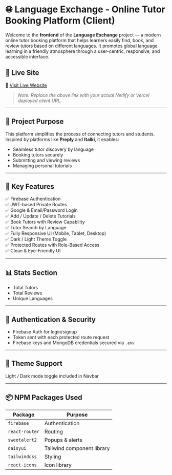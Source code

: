 # 🌐 Language Exchange - Online Tutor Booking Platform (Client)

Welcome to the **frontend** of the **Language Exchange** project — a modern online tutor booking platform that helps learners easily find, book, and review tutors based on different languages. It promotes global language learning in a friendly atmosphere through a user-centric, responsive, and accessible interface.

## 🚀 Live Site

🔗 [Visit Live Website]( https://tutoriam.netlify.app/ )

> _Note: Replace the above link with your actual Netlify or Vercel deployed client URL._

---

## 🎯 Project Purpose

This platform simplifies the process of connecting tutors and students. Inspired by platforms like **Preply** and **Italki**, it enables:
- Seamless tutor discovery by language
- Booking tutors securely
- Submitting and viewing reviews
- Managing personal tutorials

---

## 📌 Key Features

✅ Firebase Authentication  
✅ JWT-based Private Routes  
✅ Google & Email/Password Login  
✅ Add / Update / Delete Tutorials  
✅ Book Tutors with Review Capability  
✅ Tutor Search by Language  
✅ Fully Responsive UI (Mobile, Tablet, Desktop)  
✅ Dark / Light Theme Toggle  
✅ Protected Routes with Role-Based Access  
✅ Clean & Eye-Friendly UI  



---

## 📊 Stats Section

- Total Tutors
- Total Reviews
- Unique Languages



---

## 🔐 Authentication & Security

- Firebase Auth for login/signup
- Token sent with each protected route request
- Firebase keys and MongoDB credentials secured via `.env`

---

## 🌈 Theme Support

Light / Dark mode toggle included in Navbar  


---

## 📦 NPM Packages Used

| Package                | Purpose |
|------------------------|---------|
| `firebase`             | Authentication |
| `react-router`     | Routing |
| `sweetalert2`          | Popups & alerts |
| `daisyui`              | Tailwind component library |
| `tailwindcss`          | Styling |
| `react-icons`          | Icon library |



